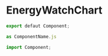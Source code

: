 # EnergyWatchChart
```javascript
export defaut Component;

as ComponentName.js

import Component;
```
